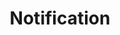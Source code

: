 ---
layout: pattern.njk
tags: 
    - legacy_components_it
key: notification-legacy_it
title: Notification
parent: legacy_components_it
image: legacy/overview/notification.webp
keywords: 
order: 170
availablelanguages: 
    - de
    - en
---
